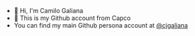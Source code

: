 - 👋 Hi, I'm Camilo Galiana
- 👀 This is my Github account from Capco
- You can find my main Github persona account at [@cjgaliana](https://github.com/cjgaliana)

<!---
cgal-capco/cgal-capco is a ✨ special ✨ repository because its `README.md` (this file) appears on your GitHub profile.
You can click the Preview link to take a look at your changes.
--->
